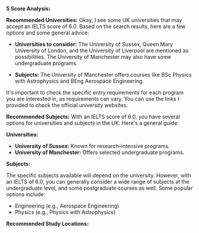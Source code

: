**5
 Score Analysis:** 

**Recommended Universities:**
Okay, I see some UK universities that may accept an IELTS score of 6.0. Based on the search results, here are a few options and some general advice:

*   **Universities to consider:** The University of Sussex, Queen Mary University of London, and the University of Liverpool are mentioned as possibilities. The University of Manchester may also have some undergraduate programs.

*   **Subjects:** The University of Manchester offers courses like BSc Physics with Astrophysics and BEng Aerospace Engineering.

It's important to check the specific entry requirements for each program you are interested in, as requirements can vary. You can use the links I provided to check the official university websites.

**Recommended Subjects:**
With an IELTS score of 6.0, you have several options for universities and subjects in the UK. Here's a general guide:

**Universities:**

*   **University of Sussex:** Known for research-intensive programs.
*   **University of Manchester:** Offers selected undergraduate programs.

**Subjects:**

The specific subjects available will depend on the university. However, with an IELTS of 6.0, you can generally consider a wide range of subjects at the undergraduate level, and some postgraduate courses as well. Some popular options include:

*   Engineering (e.g., Aerospace Engineering)
*   Physics (e.g., Physics with Astrophysics)



**Recommended Study Locations:**
